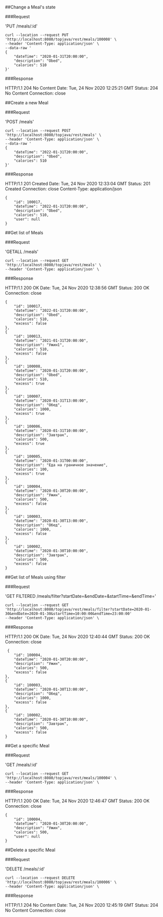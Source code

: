 ##Change a Meal's state

###Request

'PUT /meals/:id'

	curl --location --request PUT 'http://localhost:8080/topjava/rest/meals/100008' \
	--header 'Content-Type: application/json' \
	--data-raw '
	{
        "dateTime": "2020-01-31T20:00:00",
        "description": "Obed",
        "calories": 510
	}'

###Response

HTTP/1.1 204 No Content
    Date: Tue, 24 Nov 2020 12:25:21 GMT
    Status: 204 No Content
    Connection: close

##Create a new Meal
	
###Request

'POST /meals'
	
	curl --location --request POST 'http://localhost:8080/topjava/rest/meals' \
	--header 'Content-Type: application/json' \
	--data-raw '
	{
        "dateTime": "2022-01-31T20:00:00",
        "description": "Obed",
        "calories": 510
	}'

###Response

 HTTP/1.1 201 Created
    Date: Tue, 24 Nov 2020 12:33:04 GMT
    Status: 201 Created
    Connection: close
    Content-Type: application/json    

    {
        "id": 100017,
        "dateTime": "2022-01-31T20:00:00",
        "description": "Obed",
        "calories": 510,
        "user": null
    }
    
##Get list of Meals

###Request

'GETALL /meals'

	curl --location --request GET 'http://localhost:8080/topjava/rest/meals' \
	--header 'Content-Type: application/json' \
	
###Response

 HTTP/1.1 200 OK
    Date: Tue, 24 Nov 2020 12:38:56 GMT
    Status: 200 OK
    Connection: close
	
    {
        "id": 100017,
        "dateTime": "2022-01-31T20:00:00",
        "description": "Obed",
        "calories": 510,
        "excess": false
    },
    {
        "id": 100013,
        "dateTime": "2021-01-31T20:00:00",
        "description": "Ужин1",
        "calories": 510,
        "excess": false
    },
    {
        "id": 100008,
        "dateTime": "2020-01-31T20:00:00",
        "description": "Obed",
        "calories": 510,
        "excess": true
    },
    {
        "id": 100007,
        "dateTime": "2020-01-31T13:00:00",
        "description": "Обед",
        "calories": 1000,
        "excess": true
    },
    {
        "id": 100006,
        "dateTime": "2020-01-31T10:00:00",
        "description": "Завтрак",
        "calories": 500,
        "excess": true
    },
    {
        "id": 100005,
        "dateTime": "2020-01-31T00:00:00",
        "description": "Еда на граничное значение",
        "calories": 100,
        "excess": true
    },
    {
        "id": 100004,
        "dateTime": "2020-01-30T20:00:00",
        "description": "Ужин",
        "calories": 500,
        "excess": false
    },
    {
        "id": 100003,
        "dateTime": "2020-01-30T13:00:00",
        "description": "Обед",
        "calories": 1000,
        "excess": false
    },
    {
        "id": 100002,
        "dateTime": "2020-01-30T10:00:00",
        "description": "Завтрак",
        "calories": 500,
        "excess": false
    }

##Get list of Meals using filter

###Request

'GET FILTERED /meals/filter?startDate=&endDate=&startTime=&endTime='

	curl --location --request GET 'http://localhost:8080/topjava/rest/meals/filter?startDate=2020-01-30&endDate=2020-01-30&startTime=10:00:00&endTime=23:00:00'
	--header 'Content-Type: application/json' \
	
###Response	

 HTTP/1.1 200 OK
    Date: Tue, 24 Nov 2020 12:40:44 GMT
    Status: 200 OK
    Connection: close
	
	 {
        "id": 100004,
        "dateTime": "2020-01-30T20:00:00",
        "description": "Ужин",
        "calories": 500,
        "excess": false
    },
    {
        "id": 100003,
        "dateTime": "2020-01-30T13:00:00",
        "description": "Обед",
        "calories": 1000,
        "excess": false
    },
    {
        "id": 100002,
        "dateTime": "2020-01-30T10:00:00",
        "description": "Завтрак",
        "calories": 500,
        "excess": false
    }

##Get a specific Meal
	
###Request

'GET /meals/:id'
	
	curl --location --request GET 'http://localhost:8080/topjava/rest/meals/100004' \
	--header 'Content-Type: application/json' \
	
###Response

HTTP/1.1 200 OK
    Date: Tue, 24 Nov 2020 12:46:47 GMT
    Status: 200 OK
    Connection: close
	
    {
        "id": 100004,
        "dateTime": "2020-01-30T20:00:00",
        "description": "Ужин",
        "calories": 500,
        "user": null
    }

##Delete a specific Meal

###Request

'DELETE /meals/:id'
	
	curl --location --request DELETE 'http://localhost:8080/topjava/rest/meals/100006' \
	--header 'Content-Type: application/json' \
	
###Response	

HTTP/1.1 204 No Content
    Date: Tue, 24 Nov 2020 12:45:19 GMT
    Status: 204 No Content
    Connection: close